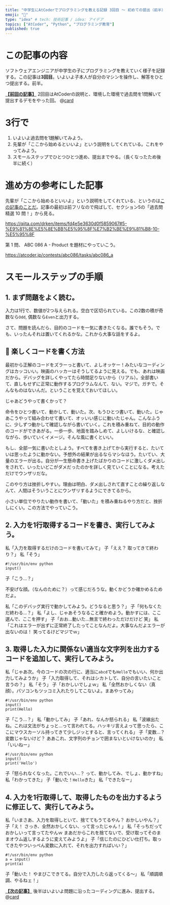 ```yaml
---
title: "中学生にAtCoderでプログラミングを教える記録 3回目 〜 初めての提出（前半） ABC086-A Product"
emoji: "🐣"
type: "idea" # tech: 技術記事 / idea: アイデア
topics: ["AtCoder", "Python", "プログラミング教育"]
published: true
---
```

# この記事の内容
ソフトウェアエンジニアが中学生の子にプログラミングを教えていく様子を記録する。この記事は**3回目**。いよいよ子本人が自分のマシンを操作し、解答をひとつ提出する。前半。

[**【前回の記事】**](https://zenn.dev/aromarious/articles/enjoy-atcoder-02)
2回目はAtCoderの説明と、環境した環境で過去問を1問解いて提出するデモをやった回。
@[card](https://zenn.dev/aromarious/articles/enjoy-atcoder-02)

# 3行で
1. いよいよ過去問を1題解いてみよう。
2. 先輩が「ここから始めるといいよ」という説明をしてくれている。これをやってみよう。
3. スモールステップでひとつひとつ進め、提出までやる。（長くなったため後半に続く）

# 進め方の参考にした記事
 先輩が「ここから始めるといいよ」という説明をしてくれている、というのは[この記事のことだ](https://qiita.com/drken/items/fd4e5e3630d0f5859067#5-%E9%81%8E%E5%8E%BB%E5%95%8F%E7%B2%BE%E9%81%B8-10-%E5%95%8F)。記事の最初は前フリなので飛ばして、セクション5の「過去問精選 10 問！」から見る。

https://qiita.com/drken/items/fd4e5e3630d0f5859067#5-%E9%81%8E%E5%8E%BB%E5%95%8F%E7%B2%BE%E9%81%B8-10-%E5%95%8F

第 1 問、 ABC 086 A - Product を題材にやっていこう。

https://atcoder.jp/contests/abc086/tasks/abc086_a

# スモールステップの手順
## 1. まず問題をよく読む。
入力は1行で、数値が2つ与えられる。空白で区切られている。この2数の積が奇数なら`Odd`, 偶数なら`Even`と出力する。

さて、問題を読んだら、目的のコードを一気に書きたくなる。誰でもそう。でも、いったんそれは置いてくれるかな。これから大事な話をするよ。

## 📌 楽しくコードを書く方法
最初から正解のコードをズラーっと書いて、よしオッケー！みたいなコーディングはカッコいい。映画のハッカーはそうしてるように見える。でも、あれは映画だから。デバッグを詳しくやってたら時間足りないから（リアル）。全部書いて、直しもせずに正常に動作するプログラムなんて、ない。マジで。ガチで。そんなものはないんだ。ということを覚えておいてほしい。

じゃあどうやって書くかって？

命令をひとつ書いて、動かして、動いた。次、もうひとつ書いて、動いた。じゃあこうやって組み合わせて書いて、オッいい感じに動いたじゃん。こんなふうに、少しずつ動かして確認しながら書いていく。これを積み重ねて、目的の動作のコードができあがる。一歩一歩、地面を踏みしめて、よしいけるな、と確認しながら、歩いていくイメージ。そんな風に書くといい。

もし、全部一気に書いたとしよう。すべてを書き上げてから実行すると、たいていは思ったように動かない。予想外の結果が出るならマシなほう。たいてい、大量のエラーが出る。自分が一生懸命書き上げたばかりのコードに激しくダメ出しをされて、いったいどこがダメだったのかを詳しく見ていくことになる。考えただけでウンザリだな。

このやり方は挫折しやすい。理由は明白、ダメ出しされて直すことの繰り返しなんて、人間はそういうことにウンザリするようにできてるから。

小さい単位でやりたい動作を書いて、「動いた」を積み重ねるやり方だと、挫折しにくい。この方法でやっていこう。

## 2. 入力を1行取得するコードを書き、実行してみよう。
私「入力を取得するだけのコードを書いてみて」
子「ええ？ 取ってきて終わり？」
私「そう」
```python: solve_abc086_a.py
#!/usr/bin/env python
input()
```
子「こう…？」

不安げな顔。（なんのために？）って感じだろうな。動くかどうか確かめるためだよ。

私「このデバッグ実行で動かしてみよう。どうなると思う？」
子「何もなくただ終わる…？」
私「よし、じゃあそうなること確かめよう。動かすには、ここ選んで、ここを押す」
子「おお…動いた…無言で終わっただけだけど 笑」
私「これはエラーが出ずに正常終了したってことなんだよ。大事なんだよエラーが出ないのは！ 笑ってるけどマジでｗ」

## 3. 取得した入力に関係ない適当な文字列を出力するコードを追加して、実行してみよう。
私「じゃあ次。今のコードの次の行に、適当に`abcd`でも`Hello`でもいい、何か出力してみようか」
子「入力取得して、それはシカトして、自分の言いたいこと言うの？」
私「そう」
子「おかしいでしょｗ」
私「全然おかしくない（真顔）。パソコンもツッコミ入れたりしてこないよ。まあやってみ」
```python: solve_abc086_a.py
#!/usr/bin/env python
input()
print(Hello)
```
子「こう…？」
私「動かしてみ」
子「あれ、なんか怒られる」
私「波線出たね。これは文法がちょっと…って言われてる。ハッキリ言えよって思ったら、ここにマウスカーソル持ってきて少しジッとすると、言ってくれる」
子「変数…？ 変数じゃないけど？ ああこれ、文字列のチョンで囲まないといけないのか」
私「いいねー」
```python: solve_abc086_a.py
#!/usr/bin/env python
input()
print('Hello')
```
子「怒られなくなった。これでいい…？ って、動かしてみ、でしょ、動かすね」
私「わかってきた」
子「動いた！`Hello`きた」
私「できたなー」

## 4. 入力を1行取得して、取得したものを出力するように修正して、実行してみよう。
私「いまさあ、入力を取得しといて、捨ててもうてるやん？ おかしいやん？」
子「え！ さっき、全然おかしくない、って言ったじゃん！」
私「そっちだっておかしいって言ってたやんｗ まあだからこれを捨てないで、受け取ってそのままオウム返しするように変えてみようよ」
子「信じたのにひどい仕打ち。取ってきたやついっぺん変数に入れて、それを出力すればいい？」

```python: solve_abc086_a.py
#!/usr/bin/env python
a = input()
print(a)
```

子「動いた！ やまびこできてる。自分で入力したら返ってくる〜」
私「順調順調、やるねェ！」

[**【次の記事】**](https://zenn.dev/aromarious/articles/enjoy-atcoder-04)
後半はいよいよ問題に沿ったコーディングに進み、提出する。
@[card](https://zenn.dev/aromarious/articles/enjoy-atcoder-04)

